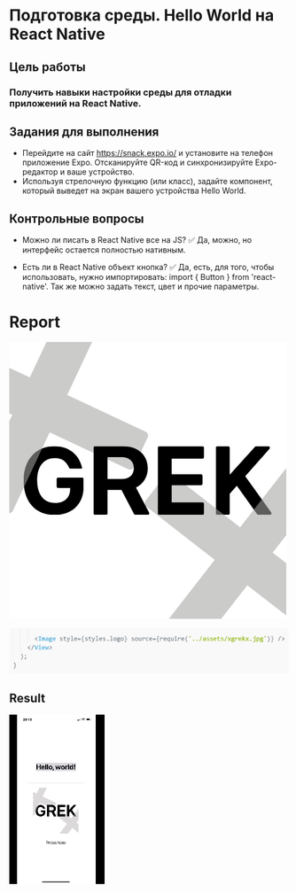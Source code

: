 # Подготовка среды. Hello World на React Native

## Цель работы

### Получить навыки настройки среды для отладки приложений на React Native.

## Задания для выполнения

- Перейдите на сайт https://snack.expo.io/ и установите на телефон приложение Expo. Отсканируйте QR-код и синхронизируйте Expo-редактор и ваше устройство.
- Используя стрелочную функцию (или класс), задайте компонент, который выведет на экран вашего устройства Hello World.

## Контрольные вопросы
- Можно ли писать в React Native все на JS?
:white_check_mark: Да, можно, но интерфейс остается полностью нативным.

- Есть ли в React Native объект кнопка?
:white_check_mark: Да, есть, для того, чтобы использовать, нужно импортировать: import { Button } from 'react-native'. Так же можно задать текст, цвет и прочие параметры.

# Report

![image](xgrekx.jpg)

![image](code_ex.png)

## Result

 ![gif](result.gif)
